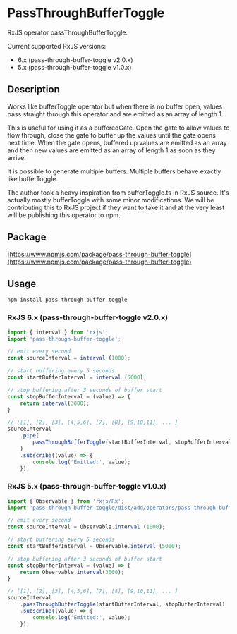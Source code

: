 # PassThroughBufferToggle

RxJS operator passThroughBufferToggle.

Current supported RxJS versions:

* 6.x (pass-through-buffer-toggle v2.0.x)
* 5.x (pass-through-buffer-toggle v1.0.x)

## Description

Works like bufferToggle operator but when there is no buffer open, values pass straight through this
operator and are emitted as an array of length 1.

This is useful for using it as a bufferedGate. Open the gate to allow values to flow through, close the
gate to buffer up the values until the gate opens next time. When the gate opens, buffered up values are
emitted as an array and then new values are emitted as an array of length 1 as soon as they arrive.

It is possible to generate multiple buffers. Multiple buffers behave exactly like bufferToggle.

The author took a heavy inspiration from bufferToggle.ts in RxJS source. It's actually mostly bufferToggle
with some minor modifications. We will be contributing this to RxJS project if they want to take it and at
the very least will be publishing this operator to npm.

## Package

[https://www.npmjs.com/package/pass-through-buffer-toggle](https://www.npmjs.com/package/pass-through-buffer-toggle)

## Usage

`npm install pass-through-buffer-toggle`

### RxJS 6.x (pass-through-buffer-toggle v2.0.x)

```typescript
import { interval } from 'rxjs';
import 'pass-through-buffer-toggle';

// emit every second
const sourceInterval = interval (1000);

// start buffering every 5 seconds
const startBufferInterval = interval (5000);

// stop buffering after 3 seconds of buffer start
const stopBufferInterval = (value) => {
    return interval(3000);
}

// [[1], [2], [3], [4,5,6], [7], [8], [9,10,11], ... ]
sourceInterval
    .pipe(
        passThroughBufferToggle(startBufferInterval, stopBufferInterval)
    )
    .subscribe((value) => {
        console.log('Emitted:', value);
    });

```

### RxJS 5.x (pass-through-buffer-toggle v1.0.x)

```typescript
import { Observable } from 'rxjs/Rx';
import 'pass-through-buffer-toggle/dist/add/operators/pass-through-buffer-toggle';

// emit every second
const sourceInterval = Observable.interval (1000);

// start buffering every 5 seconds
const startBufferInterval = Observable.interval (5000);

// stop buffering after 3 seconds of buffer start
const stopBufferInterval = (value) => {
    return Observable.interval(3000);
}

// [[1], [2], [3], [4,5,6], [7], [8], [9,10,11], ... ]
sourceInterval
    .passThroughBufferToggle(startBufferInterval, stopBufferInterval)
    .subscribe((value) => {
        console.log('Emitted:', value);
    });

```
